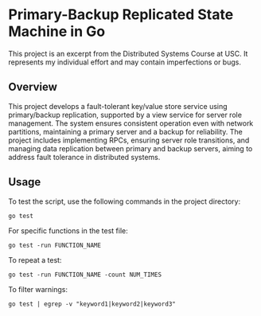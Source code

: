 # Primary-Backup Replicated State Machine in Go

This project is an excerpt from the Distributed Systems Course at USC. It represents my individual effort and may contain imperfections or bugs.

## Overview
This project develops a fault-tolerant key/value store service using primary/backup replication, supported by a view service for server role management. The system ensures consistent operation even with network partitions, maintaining a primary server and a backup for reliability. The project includes implementing RPCs, ensuring server role transitions, and managing data replication between primary and backup servers, aiming to address fault tolerance in distributed systems.

## Usage
To test the script, use the following commands in the project directory:

`go test`

For specific functions in the test file:

`go test -run FUNCTION_NAME`

To repeat a test:

`go test -run FUNCTION_NAME -count NUM_TIMES`

To filter warnings:

`go test | egrep -v "keyword1|keyword2|keyword3"`